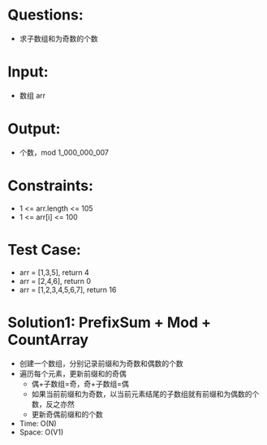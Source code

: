 # Questions:
- 求子数组和为奇数的个数

# Input:
- 数组 arr

# Output:
- 个数，mod 1_000_000_007

# Constraints:
- 1 <= arr.length <= 105
- 1 <= arr[i] <= 100

# Test Case:
- arr = [1,3,5], return 4
- arr = [2,4,6], return 0
- arr = [1,2,3,4,5,6,7], return 16

# Solution1: PrefixSum + Mod + CountArray
- 创建一个数组，分别记录前缀和为奇数和偶数的个数
- 遍历每个元素，更新前缀和的奇偶
  - 偶+子数组=奇，奇+子数组=偶
  - 如果当前前缀和为奇数，以当前元素结尾的子数组就有前缀和为偶数的个数，反之亦然
  - 更新奇偶前缀和的个数
- Time: O(N)
- Space: O(V1)    
